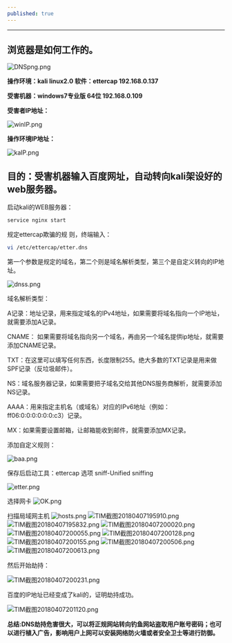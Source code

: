 ```yaml
---
published: true
---
```

---
## 浏览器是如何工作的。

![DNSpng.png](https://i.loli.net/2018/04/07/5ac8ac8a4bf2f.png)

**操作环境：kali linux2.0 软件：ettercap  192.168.0.137**

**受害机器：windows7专业版 64位  192.168.0.109**

**受害者IP地址：**

![winIP.png](https://i.loli.net/2018/04/07/5ac8ad7a7ccbf.png)

**操作环境IP地址：**

![kaIP.png](https://i.loli.net/2018/04/07/5ac8adca5e114.png)

## 目的：受害机器输入百度网址，自动转向kali架设好的web服务器。

启动kali的WEB服务器：

```bash
service nginx start
```

规定ettercap欺骗的规
则，终端输入：

```bash
vi /etc/ettercap/etter.dns
```
第一个参数是规定的域名，第二个则是域名解析类型，第三个是自定义转向的IP地址。

![dnss.png](https://i.loli.net/2018/04/07/5ac8afbcec422.png)

域名解析类型：

A记录：地址记录，用来指定域名的IPv4地址，如果需要将域名指向一个IP地址，就需要添加A记录。

CNAME： 如果需要将域名指向另一个域名，再由另一个域名提供ip地址，就需要添加CNAME记录。

TXT：在这里可以填写任何东西，长度限制255。绝大多数的TXT记录是用来做SPF记录（反垃圾邮件）。

NS：域名服务器记录，如果需要把子域名交给其他DNS服务商解析，就需要添加NS记录。

AAAA：用来指定主机名（或域名）对应的IPv6地址（例如：ff06:0:0:0:0:0:0:c3）记录。

MX：如果需要设置邮箱，让邮箱能收到邮件，就需要添加MX记录。

添加自定义规则：

![baa.png](https://i.loli.net/2018/04/07/5ac8b0a92d397.png)

保存后启动工具：ettercap
选项 sniff-Unified sniffing

![etter.png](https://i.loli.net/2018/04/07/5ac8b15a6c3da.png)


选择网卡
![OK.png](https://i.loli.net/2018/04/07/5ac8b1977578b.png)


扫描局域网主机
![hosts.png](https://i.loli.net/2018/04/07/5ac8b2071b2d8.png)
![TIM截图20180407195910.png](https://i.loli.net/2018/04/07/5ac8b2685cc84.png)
![TIM截图20180407195832.png](https://i.loli.net/2018/04/07/5ac8b24082835.png)
![TIM截图20180407200020.png](https://i.loli.net/2018/04/07/5ac8b2ab2e05d.png)
![TIM截图20180407200055.png](https://i.loli.net/2018/04/07/5ac8b2cecffcc.png)
![TIM截图20180407200128.png](https://i.loli.net/2018/04/07/5ac8b2f141b16.png)
![TIM截图20180407200155.png](https://i.loli.net/2018/04/07/5ac8b310cf460.png)
![TIM截图20180407200506.png](https://i.loli.net/2018/04/07/5ac8b3d10e036.png)
![TIM截图20180407200613.png](https://i.loli.net/2018/04/07/5ac8b40e8f7b5.png)

然后开始劫持：

![TIM截图20180407200231.png](https://i.loli.net/2018/04/07/5ac8b3343b347.png)

百度的IP地址已经变成了kali的，证明劫持成功。

![TIM截图20180407201120.png](https://i.loli.net/2018/04/07/5ac8b549c7f3e.png)

**总结:DNS劫持危害很大，可以将正规网站转向钓鱼网站盗取用户账号密码；也可以进行植入广告，影响用户上网可以安装网络防火墙或者安全卫士等进行防御。**
